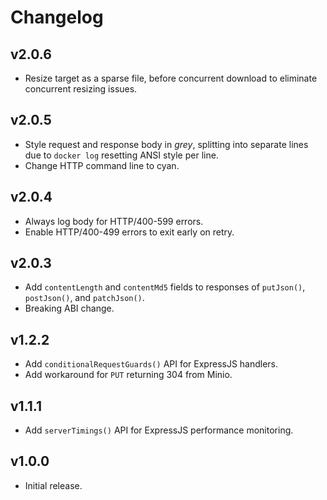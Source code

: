 # Changelog
## v2.0.6
- Resize target as a sparse file, before concurrent download to eliminate concurrent resizing issues.

## v2.0.5
- Style request and response body in _grey_, splitting into separate lines due to `docker log` resetting ANSI style per line.
- Change HTTP command line to cyan.

## v2.0.4
- Always log body for HTTP/400-599 errors.
- Enable HTTP/400-499 errors to exit early on retry.

## v2.0.3
- Add `contentLength` and `contentMd5` fields to responses of `putJson()`,
  `postJson()`, and `patchJson()`.
- Breaking ABI change.

## v1.2.2
- Add `conditionalRequestGuards()` API for ExpressJS handlers.
- Add workaround for `PUT` returning 304 from Minio.

## v1.1.1
- Add `serverTimings()` API for ExpressJS performance monitoring.

## v1.0.0
- Initial release.
